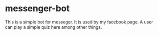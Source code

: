 # messenger-bot
This is a simple bot for messeger. It is used by my facebook page. A user can play a simple quiz here among other things.
